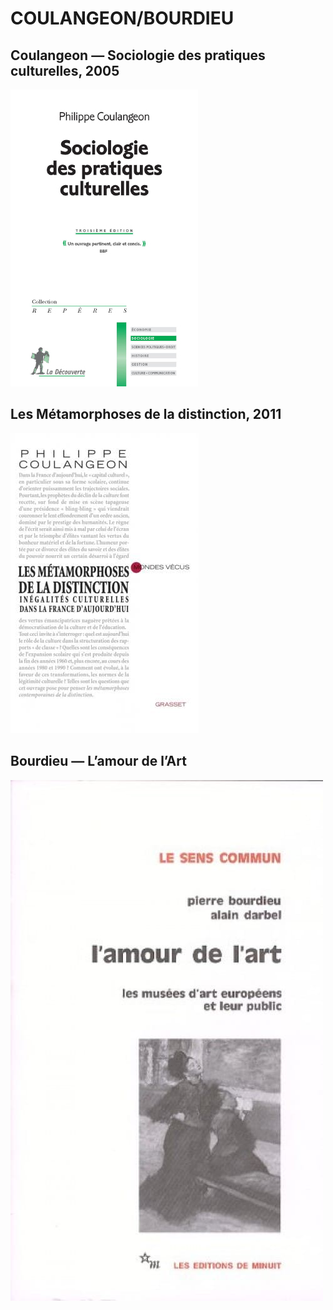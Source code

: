 # COULANGEON/BOURDIEU

## Coulangeon — Sociologie des pratiques culturelles, 2005

![](../.gitbook/assets/9782707190604.jpg)

## Les Métamorphoses de la distinction, 2011

![](../.gitbook/assets/9782246769712-t.jpg)

## Bourdieu — L’amour de l’Art

![](../.gitbook/assets/livre_galerie_2707300284.jpg)

